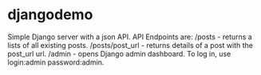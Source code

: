 # djangodemo
Simple Django server with a json API. 
API Endpoints are:
/posts - returns a lists of all existing posts.
/posts/post_url - returns details of a post with the post_url url.
/admin - opens Django admin dashboard. To log in, use login:admin password:admin. 
